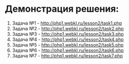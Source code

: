 # Демонстрация решения:

1. Задача №1 - http://php1.webkl.ru/lesson2/task1.php
2. Задача №2 - http://php1.webkl.ru/lesson2/task2.php
3. Задача №3 - http://php1.webkl.ru/lesson2/task3.php
4. Задача №4 - http://php1.webkl.ru/lesson2/task4.php
5. Задача №5 - http://php1.webkl.ru/lesson2/task5.php
6. Задача №6 - http://php1.webkl.ru/lesson2/task6.php
7. Задача №7 - http://php1.webkl.ru/lesson2/task7.php